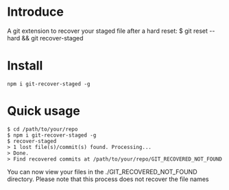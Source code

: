 # Introduce

A git extension to recover your staged file after a hard reset: $ git reset --hard &amp;&amp; git recover-staged

# Install

```
npm i git-recover-staged -g
```

# Quick usage

```
$ cd /path/to/your/repo
$ npm i git-recover-staged -g
$ recover-staged
> 1 lost file(s)/commit(s) found. Processing...
> Done.
> Find recovered commits at /path/to/your/repo/GIT_RECOVERED_NOT_FOUND
```

You can now view your files in the ./GIT_RECOVERED_NOT_FOUND directory. Please note that this process does not recover the file names
